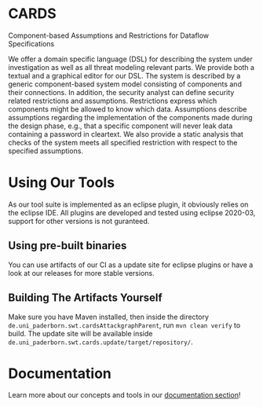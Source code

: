 # CARDS
Component-based Assumptions and Restrictions for Dataflow Specifications

We offer a domain specific language (DSL) for describing the system under investigation as well as all threat modeling relevant parts. We provide both a textual and a graphical editor for our DSL.
The system is described by a generic component-based system model consisting of components and their connections.
In addition, the security analyst can define security related restrictions and assumptions.
Restrictions express which components might be allowed to know which data.
Assumptions describe assumptions regarding the implementation of the components made during the design phase, e.g., that a specific component will never leak data containing a password in cleartext.
We also provide a static analysis that checks of the system meets all specified restriction with respect to the specified assumptions.

# Using Our Tools

As our tool suite is implemented as an eclipse plugin, it obviously relies on the eclipse IDE. 
All plugins are developed and tested using eclipse 2020-03, support for other versions is not guranteed.

## Using pre-built binaries

You can use artifacts of our CI as a update site for eclipse plugins or have a look at our releases for more stable versions.

## Building The Artifacts Yourself

Make sure you have Maven installed, then inside the directory `de.uni_paderborn.swt.cardsAttackgraphParent`, run `mvn clean verify` to build.
The update site will be available inside `de.uni_paderborn.swt.cards.update/target/repository/`.

# Documentation

Learn more about our concepts and tools in our [documentation section](https://github.com/secure-software-engineering/cards/blob/develop/docs/README.md)!
